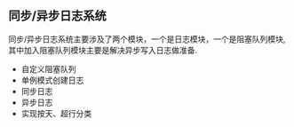 ## 同步/异步日志系统
同步/异步日志系统主要涉及了两个模块，一个是日志模块，一个是阻塞队列模块,其中加入阻塞队列模块主要是解决异步写入日志做准备.

- 自定义阻塞队列
- 单例模式创建日志
- 同步日志
- 异步日志
- 实现按天、超行分类